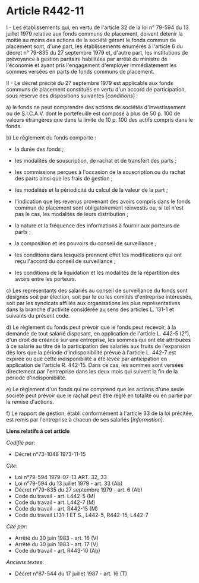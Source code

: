 # Article R442-11

I - Les établissements qui, en vertu de l'article 32 de la loi n° 79-594 du 13 juillet 1979 relative aux fonds communs de
placement, doivent détenir la moitié au moins des actions de la société gérant le fonds commun de placement sont, d'une part,
les établissements énumérés à l'article 6 du décret n° 79-835 du 27 septembre 1979 et, d'autre part, les institutions de
prévoyance à gestion paritaire habilitées par arrêté du ministre de l'économie et ayant pris l'engagement d'employer
immédiatement les sommes versées en parts de fonds communs de placement.

II - Le décret précité du 27 septembre 1979 est applicable aux fonds communs de placement constitués en vertu d'un accord de
participation, sous réserve des dispositions suivantes [*conditions*] :

a) le fonds ne peut comprendre des actions de sociétés d'investissement ou de S.I.C.A.V. dont le portefeuille est composé à
plus de 50 p. 100 de valeurs étrangères que dans la limite de 10 p. 100 des actifs compris dans le fonds.

b) Le règlement du fonds comporte :

- la durée des fonds ;

- les modalités de souscription, de rachat et de transfert des parts ;

- les commissions perçues à l'occasion de la souscription ou du rachat des parts ainsi que les frais de gestion ;

- les modalités et la périodicité du calcul de la valeur de la part ;

- l'indication que les revenus provenant des avoirs compris dans le fonds commun de placement sont obligatoirement réinvestis
ou, si tel n'est pas le cas, les modalités de leurs distribution ;

- la nature et la fréquence des informations à fournir aux porteurs de parts ;

- la composition et les pouvoirs du conseil de surveillance ;

- les conditions dans lesquels prennent effet les modifications qui ont reçu l'accord du conseil de surveillance ;

- les conditions de la liquidation et les modalités de la répartition des avoirs entre les porteurs.

c) Les représentants des salariés au conseil de surveillance du fonds sont désignés soit par élection, soit par le ou les
comités d'entreprise intéressés, soit par les syndicats affiliés aux organisations les plus représentatives dans la branche
d'activité considérée au sens des articles L. 131-1 et suivants du présent code.

d) Le règlement du fonds peut prévoir que le fonds peut recevoir, à la demande de tout salarié disposant, en application de
l'article L. 442-5 (2°), d'un droit de créance sur une entreprise, les sommes qui ont été attribuées à ce salarié au titre de
la participation des salariés aux fruits de l'expansion dès lors que la période d'indisponibilité prévue à l'article L. 442-7
est expirée ou que cette indisponibilité a été levée par anticipation en application de l'article R. 442-15. Dans ce cas, les
sommes sont versées directement par l'entreprise dans les deux mois qui suivent la fin de la période d'indisponibilité.

e) Le règlement d'un fonds qui ne comprend que les actions d'une seule société peut prévoir que le rachat peut être réglé en
totalité ou en partie par la remise d'actions.

f) Le rapport de gestion, établi conformément à l'article 33 de la loi précitée, est remis par l'entreprise à chacun de ses
salariés [*information*].

**Liens relatifs à cet article**

_Codifié par_:

  - Décret n°73-1048 1973-11-15

_Cite_:

  - Loi n°79-594 1979-07-13 ART. 32, 33
  - Loi n°79-594 du 13 juillet 1979 - art. 33 (Ab)
  - Décret n°79-835 du 27 septembre 1979 - art. 6 (Ab)
  - Code du travail - art. L442-5 (M)
  - Code du travail - art. L442-7 (M)
  - Code du travail - art. R442-15 (M)
  - Code du travail L131-1 ET S., L442-5, R442-15, L442-7

_Cité par_:

  - Arrêté du 30 juin 1983 - art. 16 (V)
  - Arrêté du 30 juin 1983 - art. 17 (V)
  - Code du travail - art. R443-10 (Ab)

_Anciens textes_:

  - Décret n°87-544 du 17 juillet 1987 - art. 16 (T)
